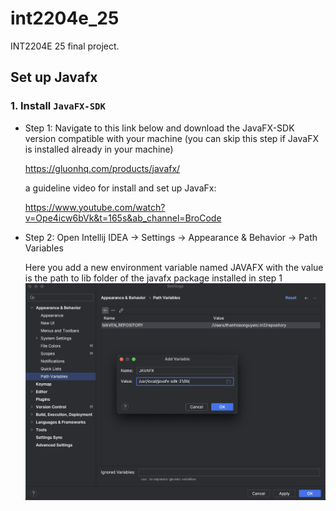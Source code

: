 # int2204e_25

INT2204E 25 final project.

## Set up Javafx

### 1. Install `JavaFX-SDK`

- Step 1: Navigate to this link below and download the JavaFX-SDK version compatible with your machine (you can skip this step if JavaFX is installed already in your machine)
    
    https://gluonhq.com/products/javafx/ 

    a guideline video for install and set up JavaFx:  

    https://www.youtube.com/watch?v=Ope4icw6bVk&t=165s&ab_channel=BroCode

- Step 2: Open Intellij IDEA -> Settings -> Appearance & Behavior -> Path Variables

    Here you add a new environment variable named JAVAFX with the value is the path to lib folder of the javafx package installed in step 1
    ![Alt text](image-1.png)

